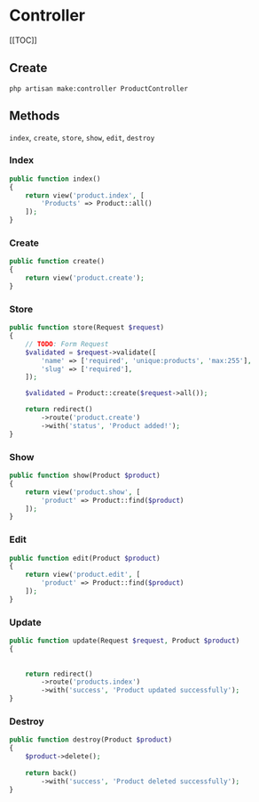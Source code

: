 # Controller

[[TOC]]

## Create
```
php artisan make:controller ProductController
```

## Methods

```index```, ```create```, ```store```, ```show```, ```edit```, ```destroy```

### Index

```php
public function index()
{
	return view('product.index', [
		'Products' => Product::all()
	]);
}
```

### Create

```php
public function create()
{
	return view('product.create');
}
```

### Store

```php
public function store(Request $request)
{
	// TODO: Form Request
	$validated = $request->validate([
		'name' => ['required', 'unique:products', 'max:255'],
		'slug' => ['required'],
	]);

	$validated = Product::create($request->all());

	return redirect()
		->route('product.create')
		->with('status', 'Product added!');
}
```

### Show

```php
public function show(Product $product)
{
	return view('product.show', [
		'product' => Product::find($product)
	]);
}
```

### Edit

```php
public function edit(Product $product)
{
	return view('product.edit', [
		'product' => Product::find($product)
	]);	
}
```

### Update

```php
public function update(Request $request, Product $product)
{
	
	
	return redirect()
		->route('products.index')
		->with('success', 'Product updated successfully');
}
```

### Destroy

```php
public function destroy(Product $product)
{
	$product->delete();
	
	return back()
		->with('success', 'Product deleted successfully');
}
```